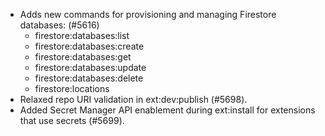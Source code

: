 - Adds new commands for provisioning and managing Firestore databases: (#5616)
  - firestore:databases:list
  - firestore:databases:create
  - firestore:databases:get
  - firestore:databases:update
  - firestore:databases:delete
  - firestore:locations
- Relaxed repo URI validation in ext:dev:publish (#5698).
- Added Secret Manager API enablement during ext:install for extensions that use secrets (#5699).
